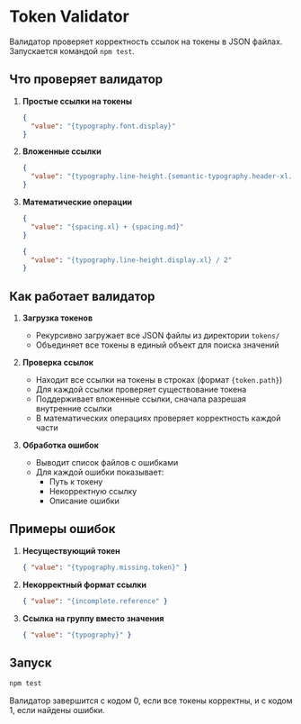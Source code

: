 # Token Validator

Валидатор проверяет корректность ссылок на токены в JSON файлах. Запускается командой `npm test`.

## Что проверяет валидатор

1. **Простые ссылки на токены**
   ```json
   {
     "value": "{typography.font.display}"
   }
   ```

2. **Вложенные ссылки**
   ```json
   {
     "value": "{typography.line-height.{semantic-typography.header-xl.style.xl}}"
   }
   ```

3. **Математические операции**
   ```json
   {
     "value": "{spacing.xl} + {spacing.md}"
   }
   ```
   ```json
   {
     "value": "{typography.line-height.display.xl} / 2"
   }
   ```

## Как работает валидатор

1. **Загрузка токенов**
   - Рекурсивно загружает все JSON файлы из директории `tokens/`
   - Объединяет все токены в единый объект для поиска значений

2. **Проверка ссылок**
   - Находит все ссылки на токены в строках (формат `{token.path}`)
   - Для каждой ссылки проверяет существование токена
   - Поддерживает вложенные ссылки, сначала разрешая внутренние ссылки
   - В математических операциях проверяет корректность каждой части

3. **Обработка ошибок**
   - Выводит список файлов с ошибками
   - Для каждой ошибки показывает:
     - Путь к токену
     - Некорректную ссылку
     - Описание ошибки

## Примеры ошибок

1. **Несуществующий токен**
   ```json
   { "value": "{typography.missing.token}" }
   ```

2. **Некорректный формат ссылки**
   ```json
   { "value": "{incomplete.reference" }
   ```

3. **Ссылка на группу вместо значения**
   ```json
   { "value": "{typography}" }
   ```

## Запуск

```bash
npm test
```

Валидатор завершится с кодом 0, если все токены корректны, и с кодом 1, если найдены ошибки.
